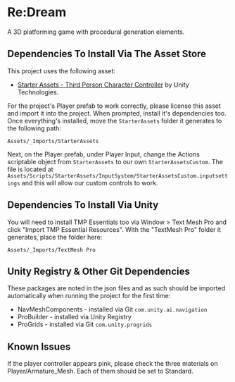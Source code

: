 # Re:Dream

A 3D platforming game with procedural generation elements.


## Dependencies To Install Via The Asset Store

This project uses the following asset:

* [Starter Assets - Third Person Character Controller](https://assetstore.unity.com/packages/essentials/starter-assets-third-person-character-controller-196526) by Unity Technologies.

For the project's Player prefab to work correctly, please license this asset and import it into the project. When prompted, install it's dependencies too. Once everything's installed, move the `StarterAssets` folder it generates to the following path:

`Assets/_Imports/StarterAssets`  

Next, on the Player prefab, under Player Input, change the Actions scriptable object from `StarterAssets` to our own `StarterAssetsCustom`. The file is located at `Assets/Scripts/StarterAssets/InputSystem/StarterAssetsCustom.inputsettings` and this will allow our custom controls to work.


## Dependencies To Install Via Unity

You will need to install TMP Essentials too via Window > Text Mesh Pro and click "Import TMP Essential Resources". With the "TextMesh Pro" folder it generates, place the folder here:

`Assets/_Imports/TextMesh Pro`


## Unity Registry & Other Git Dependencies

These packages are noted in the json files and as such should be imported automatically when running the project for the first time:

* NavMeshComponents - installed via Git `com.unity.ai.navigation`  
* ProBuilder - installed via Unity Registry  
* ProGrids - installed via Git `com.unity.progrids`  


## Known Issues

If the player controller appears pink, please check the three materials on Player/Armature_Mesh. Each of them should be set to Standard.
